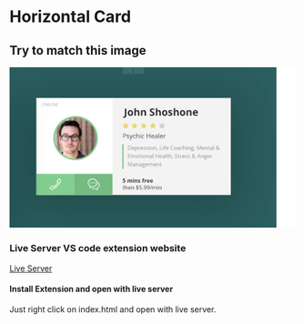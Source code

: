 # Horizontal Card 


## Try to match this image
![horizontal card](./horizontal.png)

### Live Server VS code extension website
[Live Server](https://marketplace.visualstudio.com/items?itemName=ritwickdey.LiveServer)


#### Install Extension and open with live server
Just right click on index.html and open with live server.